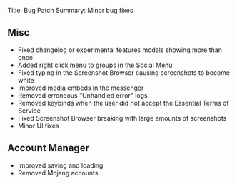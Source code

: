 Title: Bug Patch
Summary: Minor bug fixes

## Misc 
- Fixed changelog or experimental features modals showing more than once
- Added right click menu to groups in the Social Menu
- Fixed typing in the Screenshot Browser causing screenshots to become white
- Improved media embeds in the messenger
- Removed erroneous "Unhandled error" logs 
- Removed keybinds when the user did not accept the Essential Terms of Service
- Fixed Screenshot Browser breaking with large amounts of screenshots
- Minor UI fixes

## Account Manager
- Improved saving and loading 
- Removed Mojang accounts

